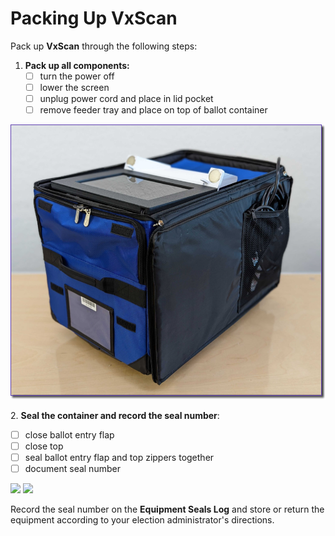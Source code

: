 # Packing Up VxScan

Pack up **VxScan** through the following steps:

1. **Pack up all components:**
   * [ ] turn the power off
   * [ ] lower the screen
   * [ ] unplug power cord and place in lid pocket
   * [ ] remove feeder tray and place on top of ballot container

![](<../../.gitbook/assets/vxscan top open (3).png>)

2\. **Seal the container and record the seal number**:

* [ ] close ballot entry flap
* [ ] close top
* [ ] seal ballot entry flap and top zippers together
* [ ] document seal number

![](<../../.gitbook/assets/image (111).png>) ![](../../.gitbook/assets/IMG\_5104.jpeg)

Record the seal number on the **Equipment Seals Log** and store or return the equipment according to your election administrator's directions.
